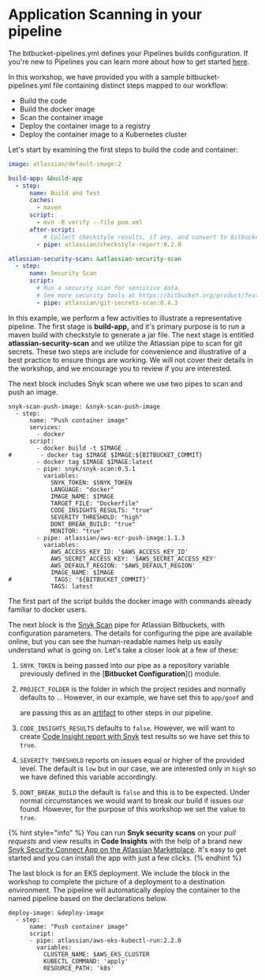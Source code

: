 # Application Scanning in your pipeline

The bitbucket-pipelines.yml defines your Pipelines builds configuration. If you're new to Pipelines you can learn more about how to get started [here](https://support.atlassian.com/bitbucket-cloud/docs/get-started-with-bitbucket-pipelines/).

In this workshop, we have provided you with a sample bitbucket-pipelines.yml file containing distinct steps mapped to our workflow:

* Build the code
* Build the docker image
* Scan the container image
* Deploy the container image to a registry
* Deploy the container image to a Kubernetes cluster

Let's start by examining the first steps to build the code and container:

```yaml
image: atlassian/default-image:2

build-app: &build-app
  - step:
      name: Build and Test
      caches:
        - maven
      script:
        - mvn -B verify --file pom.xml
      after-script:
          # Collect checkstyle results, if any, and convert to Bitbucket Code Insights.
        - pipe: atlassian/checkstyle-report:0.2.0

atlassian-security-scan: &atlassian-security-scan
  - step:
      name: Security Scan
      script:
        # Run a security scan for sensitive data.
        # See more security tools at https://bitbucket.org/product/features/pipelines/integrations?&category=security
        - pipe: atlassian/git-secrets-scan:0.4.3
```

In this example, we perform a few activities to illustrate a representative pipeline. The first stage is **build-app,** and it's primary purpose is to run a maven build with checkstyle to generate a jar file. The next stage is entitled **atlassian-security-scan** and we utilize the Atlassian pipe to scan for git secrets. These two steps are include for convenience and illustrative of a best practice to ensure things are working. We will not cover their details in the workshop, and we encourage you to review if you are interested.

The next block includes Snyk scan where we use two pipes to scan and push an image.

```
snyk-scan-push-image: &snyk-scan-push-image
  - step:
      name: "Push container image"
      services:
        - docker
      script:
        - docker build -t $IMAGE .
#        - docker tag $IMAGE $IMAGE:${BITBUCKET_COMMIT}
        - docker tag $IMAGE $IMAGE:latest
        - pipe: snyk/snyk-scan:0.5.1
          variables:
            SNYK_TOKEN: $SNYK_TOKEN
            LANGUAGE: "docker"
            IMAGE_NAME: $IMAGE
            TARGET_FILE: "Dockerfile"
            CODE_INSIGHTS_RESULTS: "true"
            SEVERITY_THRESHOLD: "high"
            DONT_BREAK_BUILD: "true"
            MONITOR: "true"
        - pipe: atlassian/aws-ecr-push-image:1.1.3
          variables:
            AWS_ACCESS_KEY_ID: '$AWS_ACCESS_KEY_ID'
            AWS_SECRET_ACCESS_KEY: '$AWS_SECRET_ACCESS_KEY'
            AWS_DEFAULT_REGION: '$AWS_DEFAULT_REGION'
            IMAGE_NAME: $IMAGE
#            TAGS: '${BITBUCKET_COMMIT}'
            TAGS: latest
```

The first part of the script builds the docker image with commands already familiar to docker users.

The next block is the [Snyk Scan](https://bitbucket.org/product/features/pipelines/integrations?p=snyk/snyk-scan) pipe for Atlassian Bitbuckets, with configuration parameters. The details for configuring the pipe are available online, but you can see the human-readable names help us easily understand what is going on. Let's take a closer look at a few of these:

1. `SNYK_TOKEN` is being passed into our pipe as a repository variable previously defined in the \[**Bitbucket Configuration**]\() module.
2.  `PROJECT_FOLDER` is the folder in which the project resides and normally defaults to `.`. However, in our example, we have set this to `app/goof` and

    are passing this as an [artifact](https://support.atlassian.com/bitbucket-cloud/docs/use-artifacts-in-steps/) to other steps in our pipeline.
3. `CODE_INSIGHTS_RESULTS` defaults to `false`. However, we will want to create [Code Insight report with Snyk](https://snyk.io/blog/enhanced-security-for-bitbucket-cloud-development/) test results so we have set this to `true`.
4. `SEVERITY_THRESHOLD` reports on issues equal or higher of the provided level. The default is `low` but in our case, we are interested only in `high` so we have defined this variable accordingly.
5. `DONT_BREAK_BUILD` the default is `false` and this is to be expected. Under normal circumstances we would want to break our build if issues our found. However, for the purpose of this workshop we set the value to `true`.

{% hint style="info" %}
You can run **Snyk security scans** on your _pull requests_ and view results in **Code Insights** with the help of a brand new [Snyk Security Connect App on the Atlassian Marketplace](https://marketplace.atlassian.com/apps/1222359/snyk-for-bitbucket-cloud?hosting=cloud\&tab=overview). It's easy to get started and you can install the app with just a few clicks.
{% endhint %}

The last block is for an EKS deployment. We include the block in the workshop to complete the picture of a deployment to a destination environment. The pipeline will automatically deploy the container to the named pipeline based on the declarations below.

```
deploy-image: &deploy-image
  - step:
      name: "Push container image"
      script:
      - pipe: atlassian/aws-eks-kubectl-run:2.2.0
        variables:
          CLUSTER_NAME: $AWS_EKS_CLUSTER
          KUBECTL_COMMAND: 'apply'
          RESOURCE_PATH: 'k8s'
```
